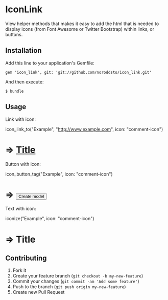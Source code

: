 # IconLink

View helper methods that makes it easy to add the html that is needed to display icons (from Font Awesome or Twitter Bootstrap) within links, or buttons.

## Installation

Add this line to your application's Gemfile:

    gem 'icon_link', git: 'git://github.com/noroddsto/icon_link.git'

And then execute:

    $ bundle

## Usage

Link with icon:

  icon_link_to("Example", "http://www.example.com", icon: "comment-icon")
  # => <a href="http://www.example.com" class="btn"><i class="icon-comment"></i> Title</a>

Button with icon:

  icon_button_tag("Example", icon: "comment-icon")
  # => <button class="btn" type="submit"><i class="icon-comment"></i> Create model</button>
  
Text with icon:

  iconize("Example", icon: "comment-icon")
  # => <i class="icon-comment"></i> Title

## Contributing

1. Fork it
2. Create your feature branch (`git checkout -b my-new-feature`)
3. Commit your changes (`git commit -am 'Add some feature'`)
4. Push to the branch (`git push origin my-new-feature`)
5. Create new Pull Request
